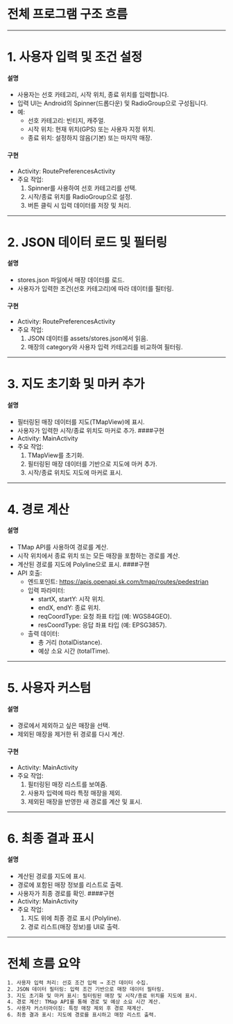 # 전체 프로그램 구조 흐름
---
# 1. 사용자 입력 및 조건 설정
#### 설명
* 사용자는 선호 카테고리, 시작 위치, 종료 위치를 입력합니다.
* 입력 UI는 Android의 Spinner(드롭다운) 및 RadioGroup으로 구성됩니다.
* 예:
  * 선호 카테고리: 빈티지, 캐주얼.
  * 시작 위치: 현재 위치(GPS) 또는 사용자 지정 위치.
  * 종료 위치: 설정하지 않음(기본) 또는 마지막 매장.
#### 구현
* Activity: RoutePreferencesActivity
* 주요 작업:
  1. Spinner를 사용하여 선호 카테고리를 선택.
  2. 시작/종료 위치를 RadioGroup으로 설정.
  3. 버튼 클릭 시 입력 데이터를 저장 및 처리.

---

# 2. JSON 데이터 로드 및 필터링
#### 설명
* stores.json 파일에서 매장 데이터를 로드.
* 사용자가 입력한 조건(선호 카테고리)에 따라 데이터를 필터링.
#### 구현
* Activity: RoutePreferencesActivity
* 주요 작업:
  1. JSON 데이터를 assets/stores.json에서 읽음.
  2. 매장의 category와 사용자 입력 카테고리를 비교하여 필터링.

---

# 3. 지도 초기화 및 마커 추가
#### 설명
* 필터링된 매장 데이터를 지도(TMapView)에 표시.
* 사용자가 입력한 시작/종료 위치도 마커로 추가.
####구현
* Activity: MainActivity
* 주요 작업:
  1. TMapView를 초기화.
  2. 필터링된 매장 데이터를 기반으로 지도에 마커 추가.
  3. 시작/종료 위치도 지도에 마커로 표시.

---

# 4. 경로 계산
#### 설명
* TMap API를 사용하여 경로를 계산.
* 시작 위치에서 종료 위치 또는 모든 매장을 포함하는 경로를 계산.
* 계산된 경로를 지도에 Polyline으로 표시.
####구현
* API 호출:
  * 엔드포인트: https://apis.openapi.sk.com/tmap/routes/pedestrian
  * 입력 파라미터:
    * startX, startY: 시작 위치.
    * endX, endY: 종료 위치.
    * reqCoordType: 요청 좌표 타입 (예: WGS84GEO).
    * resCoordType: 응답 좌표 타입 (예: EPSG3857).
  * 출력 데이터:
    * 총 거리 (totalDistance).
    * 예상 소요 시간 (totalTime).

---

# 5. 사용자 커스텀
#### 설명
* 경로에서 제외하고 싶은 매장을 선택.
* 제외된 매장을 제거한 뒤 경로를 다시 계산.
#### 구현
* Activity: MainActivity
* 주요 작업:
  1. 필터링된 매장 리스트를 보여줌.
  2. 사용자 입력에 따라 특정 매장을 제외.
  3. 제외된 매장을 반영한 새 경로를 계산 및 표시.

---

# 6. 최종 결과 표시
#### 설명
* 계산된 경로를 지도에 표시.
* 경로에 포함된 매장 정보를 리스트로 출력.
* 사용자가 최종 경로를 확인.
####구현
* Activity: MainActivity
* 주요 작업:
  1. 지도 위에 최종 경로 표시 (Polyline).
  2. 경로 리스트(매장 정보)를 UI로 출력.

---

# 전체 흐름 요약
```bash
1. 사용자 입력 처리: 선호 조건 입력 → 조건 데이터 수집.
2. JSON 데이터 필터링: 입력 조건 기반으로 매장 데이터 필터링.
3. 지도 초기화 및 마커 표시: 필터링된 매장 및 시작/종료 위치를 지도에 표시.
4. 경로 계산: TMap API를 통해 경로 및 예상 소요 시간 계산.
5. 사용자 커스터마이징: 특정 매장 제외 후 경로 재계산.
6. 최종 결과 표시: 지도에 경로를 표시하고 매장 리스트 출력.
```
